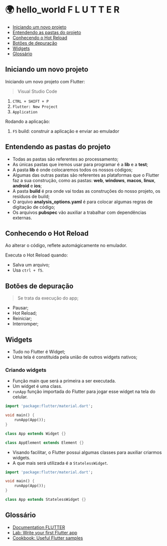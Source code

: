 # 🌍 hello_world F L U T T E R

- [Iniciando um novo projeto](#iniciando-um-novo-projeto)
- [Entendendo as pastas do projeto](#entendendo-as-pastas-do-projeto)
- [Conhecendo o Hot Reload](#conhecendo-o-hot-reload)
- [Botões de depuração](#botões-de-depuração)
- [Widgets](#widgets)
- [Glossário](#glossário)

## Iniciando um novo projeto

Iniciando um novo projeto com Flutter:
> Visual Studio Code

1. `CTRL + SHIFT + P`
2. `Flutter: New Project`
3. `Application`

Rodando a aplicação:

1. `F5` build: construir a aplicação e enviar ao emulador

## Entendendo as pastas do projeto

- Todas as pastas são referentes ao processamento;
- As únicas pastas que iremos usar para programar é a **lib** e a **test**;
- A pasta **lib** é onde colocaremos todos os nossos códigos;
- Algumas das outras pastas são referentes as plataformas que o Flutter faz a sua construção, como as pastas: **web**, **windows**, **macos**, **linux**, **android** e **ios**;
- A pasta **build** é pra onde vai todas as construções do nosso projeto, os resíduos de build;
- O arquivo **analysis_options.yaml** é para colocar algumas regras de digitação de código;
- Os arquivos **pubspec** vão auxiliar a trabalhar com dependências externas.

## Conhecendo o Hot Reload

Ao alterar o código, reflete automágicamente no emulador.

Executa o Hot Reload quando:

- Salva um arquivo;
- Usa `ctrl + f5`.

## Botões de depuração

> Se trata da execução do app;

- Pausar;
- Hot Reload;
- Reiniciar;
- Interromper;

## Widgets

- Tudo no Flutter é Widget;
- Uma tela é constituida pela união de outros widgets nativos;

### Criando widgets

- Função main que será a primeira a ser executada.
- Um widget é uma class.
- `runApp` função importada do Flutter para jogar esse widget na tela do celular.

```dart
import 'package:flutter/material.dart';

void main() {
    runApp(App());
}

class App extends Widget {}

class AppElement extends Element {}
```

- Visando facilitar, o Flutter possui algumas classes para auxiliar criarmos widgets.
- A que mais será utilizada é a `StatelessWidget`.

```dart
import 'package:flutter/material.dart';

void main() {
    runApp(App());
}

class App extends StatelessWidget {}
```

## Glossário

- [Documentation FLUTTER](https://docs.flutter.dev/)
- [Lab: Write your first Flutter app](https://docs.flutter.dev/get-started/codelab)
- [Cookbook: Useful Flutter samples](https://docs.flutter.dev/cookbook)
